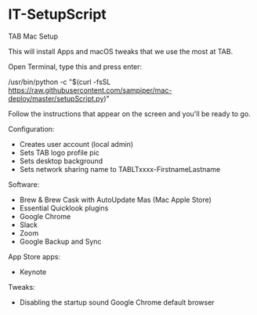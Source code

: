 # IT-SetupScript

TAB Mac Setup

This will install Apps and macOS tweaks that we use the most at TAB.

Open Terminal, type this and press enter:

/usr/bin/python -c "$(curl -fsSL https://raw.githubusercontent.com/sampiper/mac-deploy/master/setupScript.py)"

Follow the instructions that appear on the screen and you'll be ready to go.

Configuration:
* Creates user account (local admin)
* Sets TAB logo profile pic
* Sets desktop background
* Sets network sharing name to TABLTxxxx-FirstnameLastname

Software: 

* Brew & Brew Cask with AutoUpdate Mas (Mac Apple Store) 
* Essential Quicklook plugins 
* Google Chrome 
* Slack 
* Zoom
* Google Backup and Sync

App Store apps: 
* Keynote

Tweaks: 
* Disabling the startup sound Google Chrome default browser
